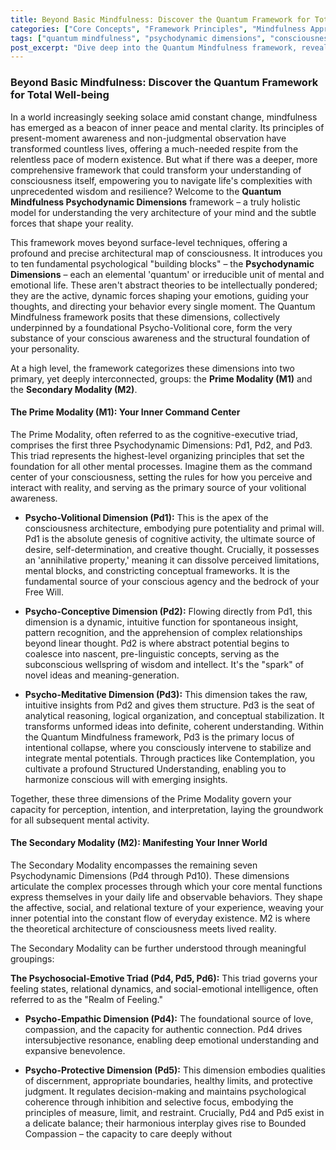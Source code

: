 ```yaml
---
title: Beyond Basic Mindfulness: Discover the Quantum Framework for Total Well-being
categories: ["Core Concepts", "Framework Principles", "Mindfulness Approaches"]
tags: ["quantum mindfulness", "psychodynamic dimensions", "consciousness", "well-being", "self-mastery", "mindfulness", "inner world", "perceptual freedom"]
post_excerpt: "Dive deep into the Quantum Mindfulness framework, revealing the fundamental psychodynamic dimensions that shape your reality. Discover how this comprehensive model moves beyond traditional mindfulness to offer a roadmap for understanding, refining, and mastering the intricate architecture of your mind."
---
```


### Beyond Basic Mindfulness: Discover the Quantum Framework for Total Well-being

In a world increasingly seeking solace amid constant change, mindfulness has emerged as a beacon of inner peace and mental clarity. Its principles of present-moment awareness and non-judgmental observation have transformed countless lives, offering a much-needed respite from the relentless pace of modern existence. But what if there was a deeper, more comprehensive framework that could transform your understanding of consciousness itself, empowering you to navigate life's complexities with unprecedented wisdom and resilience? Welcome to the **Quantum Mindfulness Psychodynamic Dimensions** framework – a truly holistic model for understanding the very architecture of your mind and the subtle forces that shape your reality.

This framework moves beyond surface-level techniques, offering a profound and precise architectural map of consciousness. It introduces you to ten fundamental psychological "building blocks" – the **Psychodynamic Dimensions** – each an elemental 'quantum' or irreducible unit of mental and emotional life. These aren't abstract theories to be intellectually pondered; they are the active, dynamic forces shaping your emotions, guiding your thoughts, and directing your behavior every single moment. The Quantum Mindfulness framework posits that these dimensions, collectively underpinned by a foundational Psycho-Volitional core, form the very substance of your conscious awareness and the structural foundation of your personality.

At a high level, the framework categorizes these dimensions into two primary, yet deeply interconnected, groups: the **Prime Modality (M1)** and the **Secondary Modality (M2)**.

#### The Prime Modality (M1): Your Inner Command Center

The Prime Modality, often referred to as the cognitive-executive triad, comprises the first three Psychodynamic Dimensions: Pd1, Pd2, and Pd3. This triad represents the highest-level organizing principles that set the foundation for all other mental processes. Imagine them as the command center of your consciousness, setting the rules for how you perceive and interact with reality, and serving as the primary source of your volitional awareness.

*   **Psycho-Volitional Dimension (Pd1):** This is the apex of the consciousness architecture, embodying pure potentiality and primal will. Pd1 is the absolute genesis of cognitive activity, the ultimate source of desire, self-determination, and creative thought. Crucially, it possesses an 'annihilative property,' meaning it can dissolve perceived limitations, mental blocks, and constricting conceptual frameworks. It is the fundamental source of your conscious agency and the bedrock of your Free Will.

*   **Psycho-Conceptive Dimension (Pd2):** Flowing directly from Pd1, this dimension is a dynamic, intuitive function for spontaneous insight, pattern recognition, and the apprehension of complex relationships beyond linear thought. Pd2 is where abstract potential begins to coalesce into nascent, pre-linguistic concepts, serving as the subconscious wellspring of wisdom and intellect. It's the "spark" of novel ideas and meaning-generation.

*   **Psycho-Meditative Dimension (Pd3):** This dimension takes the raw, intuitive insights from Pd2 and gives them structure. Pd3 is the seat of analytical reasoning, logical organization, and conceptual stabilization. It transforms unformed ideas into definite, coherent understanding. Within the Quantum Mindfulness framework, Pd3 is the primary locus of intentional collapse, where you consciously intervene to stabilize and integrate mental potentials. Through practices like Contemplation, you cultivate a profound Structured Understanding, enabling you to harmonize conscious will with emerging insights.

Together, these three dimensions of the Prime Modality govern your capacity for perception, intention, and interpretation, laying the groundwork for all subsequent mental activity.

#### The Secondary Modality (M2): Manifesting Your Inner World

The Secondary Modality encompasses the remaining seven Psychodynamic Dimensions (Pd4 through Pd10). These dimensions articulate the complex processes through which your core mental functions express themselves in your daily life and observable behaviors. They shape the affective, social, and relational texture of your experience, weaving your inner potential into the constant flow of everyday existence. M2 is where the theoretical architecture of consciousness meets lived reality.

The Secondary Modality can be further understood through meaningful groupings:

**The Psychosocial-Emotive Triad (Pd4, Pd5, Pd6):** This triad governs your feeling states, relational dynamics, and social-emotional intelligence, often referred to as the "Realm of Feeling."

*   **Psycho-Empathic Dimension (Pd4):** The foundational source of love, compassion, and the capacity for authentic connection. Pd4 drives intersubjective resonance, enabling deep emotional understanding and expansive benevolence.

*   **Psycho-Protective Dimension (Pd5):** This dimension embodies qualities of discernment, appropriate boundaries, healthy limits, and protective judgment. It regulates decision-making and maintains psychological coherence through inhibition and selective focus, embodying the principles of measure, limit, and restraint. Crucially, Pd4 and Pd5 exist in a delicate balance; their harmonious interplay gives rise to Bounded Compassion – the capacity to care deeply without